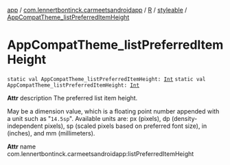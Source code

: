 [app](../../../index.md) / [com.lennertbontinck.carmeetsandroidapp](../../index.md) / [R](../index.md) / [styleable](index.md) / [AppCompatTheme_listPreferredItemHeight](./-app-compat-theme_list-preferred-item-height.md)

# AppCompatTheme_listPreferredItemHeight

`static val AppCompatTheme_listPreferredItemHeight: `[`Int`](https://kotlinlang.org/api/latest/jvm/stdlib/kotlin/-int/index.html)
`static val AppCompatTheme_listPreferredItemHeight: `[`Int`](https://kotlinlang.org/api/latest/jvm/stdlib/kotlin/-int/index.html)

**Attr**
description The preferred list item height.

May be a dimension value, which is a floating point number appended with a unit such as "`14.5sp`". Available units are: px (pixels), dp (density-independent pixels), sp (scaled pixels based on preferred font size), in (inches), and mm (millimeters).

**Attr**
name com.lennertbontinck.carmeetsandroidapp:listPreferredItemHeight


